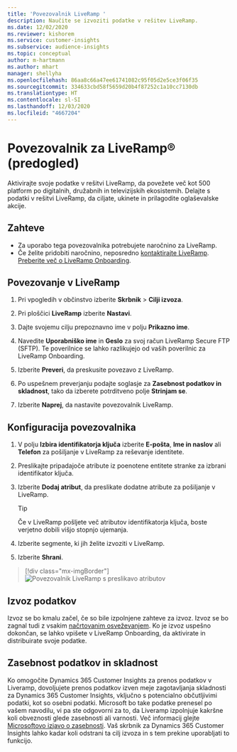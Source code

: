 ```yaml
---
title: 'Povezovalnik LiveRamp '
description: Naučite se izvoziti podatke v rešitev LiveRamp.
ms.date: 12/02/2020
ms.reviewer: kishorem
ms.service: customer-insights
ms.subservice: audience-insights
ms.topic: conceptual
author: m-hartmann
ms.author: mhart
manager: shellyha
ms.openlocfilehash: 86aa8c66a47ee61741082c95f05d2e5ce3f06f35
ms.sourcegitcommit: 334633cbd58f5659d20b4f87252c1a10cc7130db
ms.translationtype: HT
ms.contentlocale: sl-SI
ms.lasthandoff: 12/03/2020
ms.locfileid: "4667204"
---
```

# <a name="liverampreg-connector-preview"></a>Povezovalnik za LiveRamp&reg; (predogled)

Aktivirajte svoje podatke v rešitvi LiveRamp, da povežete več kot 500 platform po digitalnih, družabnih in televizijskih ekosistemih. Delajte s podatki v rešitvi LiveRamp, da ciljate, ukinete in prilagodite oglaševalske akcije.

## <a name="prerequisites"></a>Zahteve

- Za uporabo tega povezovalnika potrebujete naročnino za LiveRamp.
- Če želite pridobiti naročnino, neposredno [kontaktirajte LiveRamp](https://liveramp.com/contact/). [Preberite več o LiveRamp Onboarding](https://liveramp.com/our-platform/data-onboarding/).

## <a name="connect-to-liveramp"></a>Povezovanje v LiveRamp

1. Pri vpogledih v občinstvo izberite **Skrbnik** > **Cilji izvoza**.

1. Pri ploščici **LiveRamp** izberite **Nastavi**.

1. Dajte svojemu cilju prepoznavno ime v polju **Prikazno ime**.

1. Navedite **Uporabniško ime** in **Geslo** za svoj račun LiveRamp Secure FTP (SFTP).
Te poverilnice se lahko razlikujejo od vaših poverilnic za LiveRamp Onboarding.

1. Izberite **Preveri**, da preskusite povezavo z LiveRamp.

1. Po uspešnem preverjanju podajte soglasje za **Zasebnost podatkov in skladnost**, tako da izberete potrditveno polje **Strinjam se**.

1. Izberite **Naprej**, da nastavite povezovalnik LiveRamp.

## <a name="configure-the-connector"></a>Konfiguracija povezovalnika

1. V polju **Izbira identifikatorja ključa** izberite **E-pošta**, **Ime in naslov** ali **Telefon** za pošiljanje v LiveRamp za reševanje identitete.

1. Preslikajte pripadajoče atribute iz poenotene entitete stranke za izbrani identifikator ključa.

1. Izberite **Dodaj atribut**, da preslikate dodatne atribute za pošiljanje v LiveRamp.

   > [!TIP]
   > Če v LiveRamp pošljete več atributov identifikatorja ključa, boste verjetno dobili višjo stopnjo ujemanja.

1. Izberite segmente, ki jih želite izvoziti v LiveRamp.

1. Izberite **Shrani**.

> [!div class="mx-imgBorder"]
> ![Povezovalnik LiveRamp s preslikavo atributov](media/export-liveramp-segments.png "Povezovalnik LiveRamp s preslikavo atributov")

## <a name="export-the-data"></a>Izvoz podatkov

Izvoz se bo kmalu začel, če so bile izpolnjene zahteve za izvoz. Izvoz se bo zagnal tudi z vsakim [načrtovanim osveževanjem](system.md#schedule-tab).
Ko je izvoz uspešno dokončan, se lahko vpišete v LiveRamp Onboarding, da aktivirate in distribuirate svoje podatke.

## <a name="data-privacy-and-compliance"></a>Zasebnost podatkov in skladnost

Ko omogočite Dynamics 365 Customer Insights za prenos podatkov v Liveramp, dovoljujete prenos podatkov izven meje zagotavljanja skladnosti za Dynamics 365 Customer Insights, vključno s potencialno občutljivimi podatki, kot so osebni podatki. Microsoft bo take podatke prenesel po vašem navodilu, vi pa ste odgovorni za to, da Liveramp izpolnjuje kakršne koli obveznosti glede zasebnosti ali varnosti. Več informacij glejte [Microsoftovo izjavo o zasebnosti](https://go.microsoft.com/fwlink/?linkid=396732).
Vaš skrbnik za Dynamics 365 Customer Insights lahko kadar koli odstrani ta cilj izvoza in s tem prekine uporabljati to funkcijo.
